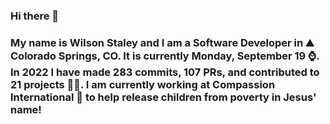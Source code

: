 ### Hi there 👋

### My name is Wilson Staley and I am a Software Developer in ⛰ Colorado Springs, CO.  It is currently Monday, September 19 ⌚. In 2022 I have made 283 commits, 107 PRs, and contributed to 21 projects 👨‍💻. I am currently working at Compassion International 🏢 to help release children from poverty in Jesus' name!
